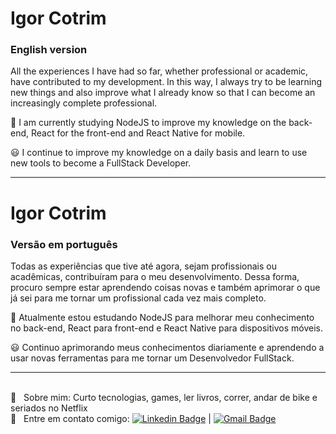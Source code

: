# Igor Cotrim

### English version

All the experiences I have had so far, whether professional or academic, have contributed to my development. In this way, I always try to be learning new things and also improve what I already know so that I can become an increasingly complete professional. 

:rocket: I am currently studying NodeJS to improve my knowledge on the back-end, React for the front-end and React Native for mobile. 

:smiley: I continue to improve my knowledge on a daily basis and learn to use new tools to become a FullStack Developer. 

---

# Igor Cotrim

### Versão em português

Todas as experiências que tive até agora, sejam profissionais ou acadêmicas, contribuíram para o meu desenvolvimento. Dessa forma, procuro sempre estar aprendendo coisas novas e também aprimorar o que já sei para me tornar um profissional cada vez mais completo.

:rocket: Atualmente estou estudando NodeJS para melhorar meu conhecimento no back-end,
React para front-end e React Native para dispositivos móveis.

:smiley: Continuo aprimorando meus conhecimentos diariamente e aprendendo a usar novas ferramentas para me tornar um Desenvolvedor FullStack.

---

 <br/> 💬  &nbsp; Sobre mim: Curto tecnologias, games, ler livros, correr, andar de bike e seriados no Netflix
 <br/> :email: &nbsp; Entre em contato comigo: [![Linkedin Badge](https://img.shields.io/badge/-IgorCotrim-blue?style=flat-square&logo=Linkedin&logoColor=white&link=https://www.linkedin.com/in/igorcotrim/)](https://www.linkedin.com/in/igorcotrim/) 
| 
[![Gmail Badge](https://img.shields.io/badge/-igorxuxicotrim@gmail.com-c14438?style=flat-square&logo=Gmail&logoColor=white&link=mailto:igorxuxicotrim@gmail.com)](mailto:igorxuxicotrim@gmail.com)
